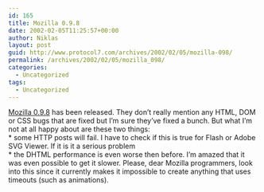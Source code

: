 ```yaml
---
id: 165
title: Mozilla 0.9.8
date: 2002-02-05T11:25:57+00:00
author: Niklas
layout: post
guid: http://www.protocol7.com/archives/2002/02/05/mozilla-098/
permalink: /archives/2002/02/05/mozilla_098/
categories:
  - Uncategorized
tags:
  - Uncategorized
---
```

<div class='microid-4ccc1b1a50ebca42ed434687c9ca05d894d2d1bf'>
  <p>
    <a href="http://www.mozilla.org/releases/mozilla0.9.8/">Mozilla 0.9.8</a> has been released. They don&#8217;t really mention any HTML, DOM or CSS bugs that are fixed but I&#8217;m sure they&#8217;ve fixed a bunch. But what I&#8217;m not at all happy about are these two things:<br /> * some HTTP posts will fail. I have to check if this is true for Flash or Adobe SVG Viewer. If it is it a serious problem<br /> * the DHTML performance is even worse then before. I&#8217;m amazed that it was even possible to get it slower. Please, dear Mozilla programmers, look into this since it currently makes it impossible to create anything that uses timeouts (such as animations).
  </p>
</div>